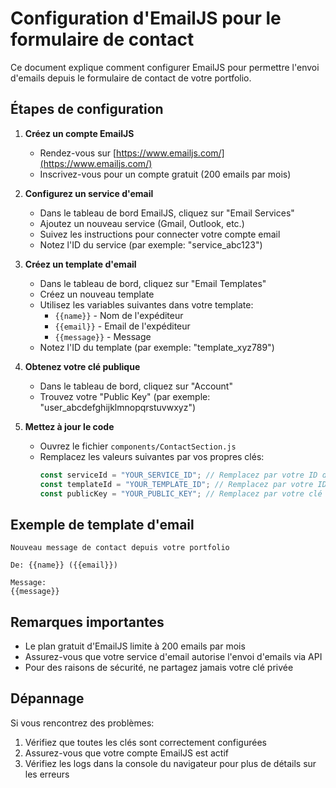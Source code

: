 # Configuration d'EmailJS pour le formulaire de contact

Ce document explique comment configurer EmailJS pour permettre l'envoi d'emails depuis le formulaire de contact de votre portfolio.

## Étapes de configuration

1. **Créez un compte EmailJS**
   - Rendez-vous sur [https://www.emailjs.com/](https://www.emailjs.com/)
   - Inscrivez-vous pour un compte gratuit (200 emails par mois)

2. **Configurez un service d'email**
   - Dans le tableau de bord EmailJS, cliquez sur "Email Services"
   - Ajoutez un nouveau service (Gmail, Outlook, etc.)
   - Suivez les instructions pour connecter votre compte email
   - Notez l'ID du service (par exemple: "service_abc123")

3. **Créez un template d'email**
   - Dans le tableau de bord, cliquez sur "Email Templates"
   - Créez un nouveau template
   - Utilisez les variables suivantes dans votre template:
     - `{{name}}` - Nom de l'expéditeur
     - `{{email}}` - Email de l'expéditeur
     - `{{message}}` - Message
   - Notez l'ID du template (par exemple: "template_xyz789")

4. **Obtenez votre clé publique**
   - Dans le tableau de bord, cliquez sur "Account"
   - Trouvez votre "Public Key" (par exemple: "user_abcdefghijklmnopqrstuvwxyz")

5. **Mettez à jour le code**
   - Ouvrez le fichier `components/ContactSection.js`
   - Remplacez les valeurs suivantes par vos propres clés:
     ```javascript
     const serviceId = "YOUR_SERVICE_ID"; // Remplacez par votre ID de service
     const templateId = "YOUR_TEMPLATE_ID"; // Remplacez par votre ID de template
     const publicKey = "YOUR_PUBLIC_KEY"; // Remplacez par votre clé publique
     ```

## Exemple de template d'email

```
Nouveau message de contact depuis votre portfolio

De: {{name}} ({{email}})

Message:
{{message}}
```

## Remarques importantes

- Le plan gratuit d'EmailJS limite à 200 emails par mois
- Assurez-vous que votre service d'email autorise l'envoi d'emails via API
- Pour des raisons de sécurité, ne partagez jamais votre clé privée

## Dépannage

Si vous rencontrez des problèmes:
1. Vérifiez que toutes les clés sont correctement configurées
2. Assurez-vous que votre compte EmailJS est actif
3. Vérifiez les logs dans la console du navigateur pour plus de détails sur les erreurs 